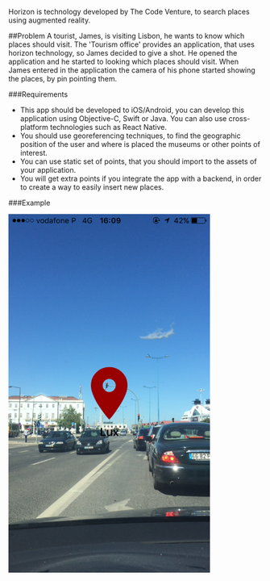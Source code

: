 Horizon is technology developed by The Code Venture, to search places using augmented reality.

##Problem
A tourist, James, is visiting Lisbon, he wants to know which places should visit. The 'Tourism office' provides an application, that uses horizon technology, so James decided to give a shot.
He opened the application and he started to looking which places should visit. When James entered in the application the camera of his phone started showing the places, by pin pointing them.

###Requirements
- This app should be developed to iOS/Android, you can develop this application using Objective-C, Swift or Java. You can also use cross-platform technologies such as React Native.
- You should use georeferencing techniques, to find the geographic position of the user and where is placed the museums or other points of interest.
- You can use static set of points, that you should import to the assets of your application.
- You will get extra points if you integrate the app with a backend, in order to create a way to easily insert new places.

###Example

<img src="/horizon.png" width="400">
